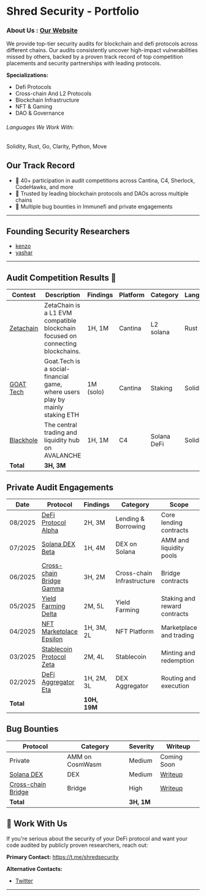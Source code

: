 # Shred Security - Portfolio

### About Us : [Our Website](https://shredsec.xyz)

We provide top-tier security audits for blockchain and defi protocols across different chains. Our audits consistently uncover high-impact vulnerabilities missed by others, backed by a proven track record of top competition placements and security partnerships with leading protocols.


**Specializations:**
- Defi Protocols
- Cross-chain And L2 Protocols
- Blockchain Infrastructure
- NFT & Gaming
- DAO & Governance
###### Languages We Work With:
Solidity, Rust, Go, Clarity, Python, Move


## Our Track Record 

* 🥇 40+ participation in audit competitions across Cantina, C4, Sherlock, CodeHawks, and more
* 🤝 Trusted by leading blockchain protocols and DAOs across multiple chains
* 🐛 Multiple bug bounties in Immunefi and private engagements

---

## Founding Security Researchers 

* [kenzo](https://cantina.xyz/u/tenma) 
* [yashar](https://cantina.xyz/u/yashar)

---

## Audit Competition Results 🏅

| Contest | Description | Findings | Platform | Category | Language |
|---------|----------|----------|----------|----------|----------|
| [Zetachain](https://cantina.xyz/code/80a33cf0-ad69-4163-a269-d27756aacb5e/overview) | ZetaChain is a L1 EVM compatible blockchain focused on connecting blockchains. | 1H, 1M | Cantina | L2 solana | Rust |
| [GOAT Tech](https://cantina.xyz/code/f214cf86-cc80-40c0-a70b-e9bb25d7ac80/overview) | Goat.Tech is a social-financial game, where users play by mainly staking ETH | 1M (solo) | Cantina | Staking | Solidity |
| [Blackhole](https://code4rena.com/audits/2025-05-blackhole) | The central trading and liquidity hub on AVALANCHE | 1H, 1M | C4 | Solana DeFi | Solidity |
| **Total** | **3H, 3M** | | | | |

## Private Audit Engagements

| Date | Protocol | Findings | Category | Scope | Report |
|------|----------|----------|----------|-------|---------|
| 08/2025 | [DeFi Protocol Alpha](https://x.com/defialpha) | 2H, 3M | Lending & Borrowing | Core lending contracts | Private |
| 07/2025 | [Solana DEX Beta](https://x.com/solanadexbeta) | 1H, 4M | DEX on Solana | AMM and liquidity pools | [Report](https://github.com/ShredSecurity/audits/blob/main/2025-07-solana-dex-beta.pdf) |
| 06/2025 | [Cross-chain Bridge Gamma](https://x.com/bridgegamma) | 3H, 2M | Cross-chain Infrastructure | Bridge contracts | Private |
| 05/2025 | [Yield Farming Delta](https://x.com/yielddelta) | 2M, 5L | Yield Farming | Staking and reward contracts | [Report](https://github.com/ShredSecurity/audits/blob/main/2025-05-yield-farming-delta.pdf) |
| 04/2025 | [NFT Marketplace Epsilon](https://x.com/nftepsilon) | 1H, 3M, 2L | NFT Platform | Marketplace and trading | [Report](https://github.com/ShredSecurity/audits/blob/main/2025-04-nft-marketplace-epsilon.pdf) |
| 03/2025 | [Stablecoin Protocol Zeta](https://x.com/stablezeta) | 2M, 4L | Stablecoin | Minting and redemption | Private |
| 02/2025 | [DeFi Aggregator Eta](https://x.com/defieta) | 1H, 2M, 3L | DEX Aggregator | Routing and execution | [Report](https://github.com/ShredSecurity/audits/blob/main/2025-02-defi-aggregator-eta.pdf) |
| **Total** | | **10H, 19M** | | | |

## Bug Bounties 

| Protocol | Category | Severity | Writeup |
|----------|----------|----------|---------|
| Private | AMM on CosmWasm  | Medium | Coming Soon |
| [Solana DEX](https://example.com) | DEX | Medium | [Writeup](https://mirror.xyz/shredsecurity/example2) |
| [Cross-chain Bridge](https://example.com) | Bridge | High | [Writeup](https://mirror.xyz/shredsecurity/example3) |
| **Total** | | **3H, 1M** | | |


## 📩 Work With Us

If you're serious about the security of your DeFi protocol and want your code audited by publicly proven researchers, reach out:

**Primary Contact:** https://t.me/shredsecurity

**Alternative Contacts:**
- [Twitter](https://x.com/shredscrt)
---






